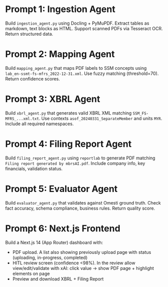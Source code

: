 # Prompt 1: Ingestion Agent
Build `ingestion_agent.py` using Docling + PyMuPDF. Extract tables as markdown, text blocks as HTML. Support scanned PDFs via Tesseract OCR. Return structured data.

# Prompt 2: Mapping Agent
Build `mapping_agent.py` that maps PDF labels to SSM concepts using `lab_en-ssmt-fs-mfrs_2022-12-31.xml`. Use fuzzy matching (threshold=70). Return confidence scores.

# Prompt 3: XBRL Agent
Build `xbrl_agent.py` that generates valid XBRL XML matching `SSM_FS-MFRS_...xml.txt`. Use contexts `asof_20240331_SeparateMember` and units `MYR`. Include all required namespaces.

# Prompt 4: Filing Report Agent
Build `filing_report_agent.py` using `reportlab` to generate PDF matching `Filing report generated by mbrsAI.pdf`. Include company info, key financials, validation status.

# Prompt 5: Evaluator Agent
Build `evaluator_agent.py` that validates against Omesti ground truth. Check fact accuracy, schema compliance, business rules. Return quality score.

# Prompt 6: Next.js Frontend
Build a Next.js 14 (App Router) dashboard with:
- PDF upload. A list also showing previously upload page with status (uploading, in-progress, completed)
- HITL review screen (confidence <98%). In the review allow view/edit/validate with xAI: click value → show PDF page + highlight elements on page
- Preview and download XBRL + Filing Report


